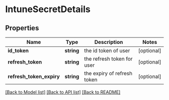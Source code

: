 # IntuneSecretDetails

## Properties
Name | Type | Description | Notes
------------ | ------------- | ------------- | -------------
**id_token** | **string** | the id token of user | [optional] 
**refresh_token** | **string** | the refresh token for user | [optional] 
**refresh_token_expiry** | **string** | the expiry of refresh token | [optional] 

[[Back to Model list]](../README.md#documentation-for-models) [[Back to API list]](../README.md#documentation-for-api-endpoints) [[Back to README]](../README.md)

